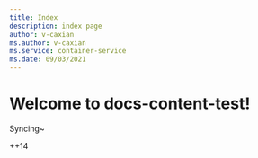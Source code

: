 ```yaml
---
title: Index
description: index page
author: v-caxian
ms.author: v-caxian
ms.service: container-service
ms.date: 09/03/2021
---
```


# Welcome to docs-content-test!

Syncing~

++14
